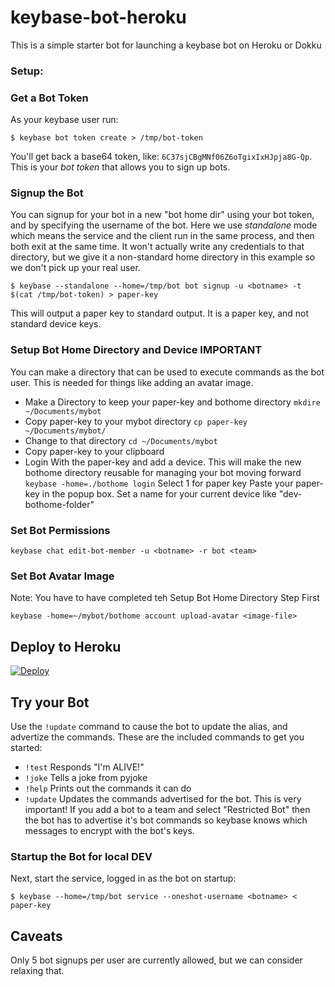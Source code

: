 # keybase-bot-heroku
This is a simple starter bot for launching a keybase bot on Heroku or Dokku

### Setup:

### Get a Bot Token

As your keybase user run:

```
$ keybase bot token create > /tmp/bot-token
```

You'll get back a base64 token, like: `6C37sjCBgMNf06Z6oTgixIxHJpja8G-Qp`. This is your *bot token* that allows you to sign up bots.

### Signup the Bot

You can signup for your bot in a new "bot home dir" using your bot token, and by specifying the username of the bot.
Here we use *standalone* mode which means the service and the client run in the same process, and then both exit
at the same time. It won't actually write any credentials to that directory, but we give it a non-standard home directory
in this example so we don't pick up your real user.

```
$ keybase --standalone --home=/tmp/bot bot signup -u <botname> -t $(cat /tmp/bot-token) > paper-key
```

This will output a paper key to standard output.
It is a paper key, and not standard device keys.

### Setup Bot Home Directory and Device IMPORTANT
You can make a directory that can be used to execute commands as the bot user.
This is needed for things like adding an avatar image.

- Make a Directory to keep your paper-key and bothome directory
`mkdire ~/Documents/mybot`
- Copy paper-key to your mybot directory
`cp paper-key ~/Documents/mybot/`
- Change to that directory
`cd ~/Documents/mybot`
- Copy paper-key to your clipboard
- Login With the paper-key and add a device. This will make the new bothome 
directory reusable for managing your bot moving forward
`keybase -home=./bothome login`
Select 1 for paper key
Paste your paper-key in the popup box.
Set a name for your current device like "dev-bothome-folder" 

### Set Bot Permissions
```
keybase chat edit-bot-member -u <botname> -r bot <team>
```

### Set Bot Avatar Image
Note: You have to have completed teh Setup Bot Home Directory Step First
```
keybase -home=~/mybot/bothome account upload-avatar <image-file>
```

## Deploy to Heroku

[![Deploy](https://www.herokucdn.com/deploy/button.svg)](https://heroku.com/deploy?template=https://github.com/pastorhudson/keybase-bot-heroku/tree/main)

## Try your Bot
Use the `!update` command to cause the bot to update the alias, and advertize the commands.
These are the included commands to get you started:
- `!test` Responds "I'm ALIVE!"
- `!joke` Tells a joke from pyjoke
- `!help` Prints out the commands it can do
- `!update` Updates the commands advertised for the bot. 
This is very important! If you add a bot to a team and select "Restricted Bot" 
then the bot has to advertise it's bot commands so keybase knows which messages to encrypt with the bot's keys.

### Startup the Bot for local DEV

Next, start the service, logged in as the bot on startup:

```
$ keybase --home=/tmp/bot service --oneshot-username <botname> < paper-key
```

## Caveats

Only 5 bot signups per user are currently allowed, but we can consider relaxing that.
